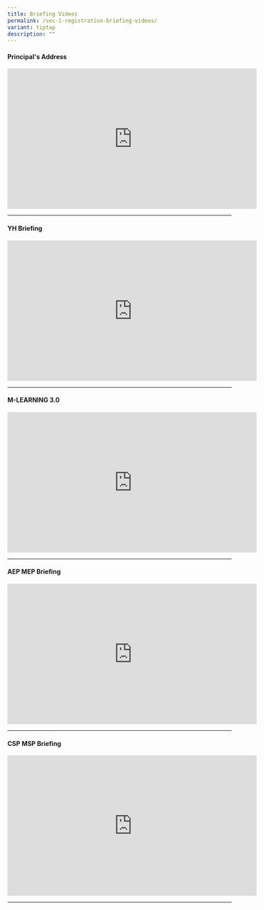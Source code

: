 ```yaml
---
title: Briefing Videos
permalink: /sec-1-registration-briefing-videos/
variant: tiptap
description: ""
---
```

<h4>Principal's Address</h4>
<div class="iframe-wrapper">
<iframe height="315" width="560" allowfullscreen="true" frameborder="0" src="https://www.youtube.com/embed/MGnUFbst5fo?si=Ps-18YChUx9dHvMf"></iframe>
</div>
<p></p>
<hr>
<p></p>
<h4>YH Briefing</h4>
<div class="iframe-wrapper">
<iframe height="315" width="560" allowfullscreen="true" frameborder="0" src="https://www.youtube.com/embed/hNXfUDWwwcM?si=l4vaZqpCcXGEPt2c"></iframe>
</div>
<p></p>
<hr>
<p></p>
<h4>M-LEARNING 3.0</h4>
<div class="iframe-wrapper">
<iframe height="315" width="560" allowfullscreen="true" frameborder="0" src="https://www.youtube.com/embed/bCkD1fhXdA0?si=_a5wDV1vWi-JLSoS"></iframe>
</div>
<p></p>
<hr>
<p></p>
<h4>AEP MEP Briefing</h4>
<div class="iframe-wrapper">
<iframe height="315" width="560" allowfullscreen="true" frameborder="0" src="https://www.youtube.com/embed/fgtjtGM7UP8?si=VhPzN6syn9w4I09e"></iframe>
</div>
<p></p>
<hr>
<h4>CSP MSP Briefing</h4>
<div class="iframe-wrapper">
<iframe height="315" width="560" allowfullscreen="true" frameborder="0" src="https://www.youtube.com/embed/kxdlBBF2PxA?si=uLwVyd65gOec6gdB"></iframe>
</div>
<p></p>
<hr>
<p></p>
<p></p>
<p></p>
